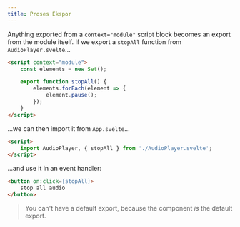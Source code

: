 ```yaml
---
title: Proses Ekspor
---
```


Anything exported from a `context="module"` script block becomes an export from the module itself. If we export a `stopAll` function from `AudioPlayer.svelte`...

```html
<script context="module">
	const elements = new Set();

	export function stopAll() {
		elements.forEach(element => {
			element.pause();
		});
	}
</script>
```

...we can then import it from `App.svelte`...

```html
<script>
	import AudioPlayer, { stopAll } from './AudioPlayer.svelte';
</script>
```

...and use it in an event handler:

```html
<button on:click={stopAll}>
	stop all audio
</button>
```

> You can't have a default export, because the component *is* the default export.